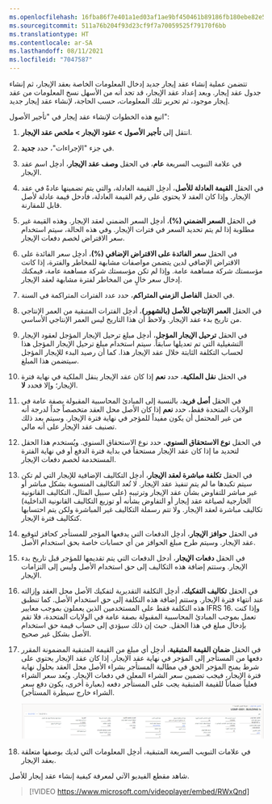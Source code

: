 ```yaml
---
ms.openlocfilehash: 16fba86f7e401a1ed03af1ae9bf450461b89186fb180ebe82e55056256da997f
ms.sourcegitcommit: 511a76b204f93d23cf9f7a70059525f79170f6bb
ms.translationtype: HT
ms.contentlocale: ar-SA
ms.lasthandoff: 08/11/2021
ms.locfileid: "7047587"
---
```

تتضمن عملية إنشاء عقد إيجار جديد إدخال المعلومات الخاصة بعقد الإيجار، ثم إنشاء جدول عقد إيجار. وبعد إعداد عقد الإيجار، قد تجد أنه من الأسهل نسخ المعلومات من عقد إيجار موجود، ثم تحرير تلك المعلومات، حسب الحاجة، لإنشاء عقد إيجار جديد.

اتبع هذه الخطوات لإنشاء عقد إيجار في "تأجير الأصول":

1.  انتقل إلى **تأجير الأصول > عقود الإيجار > ملخص عقد الإيجار**.
2.  في جزء "الإجراءات"، حدد **جديد**.
3.  في علامة التبويب السريعة **عام**، في الحقل **وصف عقد الإيجار**، أدخِل اسم عقد الإيجار.
4.  في الحقل **القيمة العادلة للأصل**، أدخِل القيمة العادلة، والتي يتم تضمينها عادةً في عقد الإيجار. وإذا كان العقد لا يحتوي على رقم القيمة العادلة، فأدخل قيمة عادلة لأصل قابل للمقارنة. 
5.  في الحقل **السعر الضمني (%)**، أدخِل السعر الضمني لعقد الإيجار. وهذه القيمة غير مطلوبة إذا لم يتم تحديد السعر في فترات الإيجار. وفي هذه الحالة، سيتم استخدام سعر الاقتراض لخصم دفعات الإيجار.
6.  في الحقل **سعر الفائدة على الاقتراض الإضافي (%)**، أدخِل سعر الفائدة على الاقتراض الإضافي لدين يتضمن مواصفات مشابهة للمخاطر والفترة، إذا كانت مؤسستك شركة مساهمة عامة. وإذا لم تكن مؤسستك شركة مساهمة عامة، فيمكنك إدخال سعر خالٍ من المخاطر لفترة مشابهة لعقد الإيجار.
7.  في الحقل **الفاصل الزمني المتراكم**، حدد عدد الفترات المتراكمة في السنة.
8.  في الحقل **العمر الإنتاجي للأصل (بالشهور)**، أدخِل الفترات المتبقية من العمر الإنتاجي من تاريخ بدء عقد الإيجار. ولاحظ أن هذا التاريخ ليس العمر الإنتاجي الأساسي.
9.  في الحقل **ترحيل الإيجار المؤجل**، أدخِل مبلغ ترحيل الإيجار المؤجل لعقود الإيجار التشغيلية التي تم تعديلها سابقاً. سيتم استخدام مبلغ ترحيل الإيجار المؤجل هذا لحساب التكلفة الثابتة خلال عقد الإيجار هذا. كما أن رصيد البدء للإيجار المؤجل سيتضمن هذا المبلغ.
10. في الحقل **نقل الملكية**، حدد **نعم** إذا كان عقد الإيجار ينقل الملكية في نهاية فترة الإيجار؛ وإلا فحدد **لا**.
11. في الحقل **أصل فريد**، بالنسبة إلى المبادئ المحاسبية المقبولة بصفة عامة في الولايات المتحدة فقط، حدد **نعم** إذا كان الأصل محل العقد متخصصاً جداً لدرجة أنه من غير المحتمل أن يكون مفيداً للمؤجر في نهاية فترة الإيجار. وسيتم بعد ذلك تصنيف عقد الإيجار على أنه مالي.
12. في الحقل **نوع الاستحقاق السنوي**، حدد نوع الاستحقاق السنوي. ويُستخدم هذا الحقل لتحديد ما إذا كان عقد الإيجار مستحقاً في بداية فترة الدفع أو في نهاية الفترة المستخدمة لخصم دفعات الإيجار.
13. في الحقل **تكلفة مباشرة لعقد الإيجار**، أدخِل التكاليف الإضافية للإيجار التي لم تكن سيتم تكبدها ما لم يتم تنفيذ عقد الإيجار. لا تُعد التكاليف المنسوبة بشكل مباشر أو غير مباشر للتفاوض بشأن عقد الإيجار وترتيبه (على سبيل المثال، التكاليف القانونية الخارجية لصياغة عقد إيجار أو التفاوض بشأنه أو توزيع التكاليف القانونية الداخلية) تكاليف مباشرة لعقد الإيجار. ولا تتم رسملة التكاليف غير المباشرة ولكن يتم احتسابها كتكاليف فترة الإيجار.
14. في الحقل **حوافز الإيجار**، أدخِل الدفعات التي يدفعها المؤجر للمستأجر كحافز لتوقيع عقد الإيجار. وسيتم طرح مبلغ الحوافز من أي حسابات خاصة بحق استخدام الأصل.
15. في الحقل **دفعات الإيجار**، أدخل الدفعات التي يتم تقديمها للمؤجر قبل تاريخ بدء الإيجار. وستتم إضافة هذه التكاليف إلى حق استخدام الأصل وليس إلى التزامات الإيجار.
16. في الحقل **تكاليف التفكيك**، أدخِل التكلفة التقديرية لتفكيك الأصل محل العقد وإزالته عند انتهاء فترة الإيجار. وستتم إضافة هذه التكلفة إلى حق استخدام الأصل. كما تنطبق هذه التكلفة فقط على المستخدمين الذين يعملون بموجب معايير IFRS 16. وإذا كنت تعمل بموجب المبادئ المحاسبية المقبولة بصفة عامة في الولايات المتحدة، فلا تقم بإدخال مبلغ في هذا الحقل. حيث إن ذلك سيؤدي إلى حساب قيمة حق استخدام الأصل بشكل غير صحيح.
17. في الحقل **ضمان القيمة المتبقية**، أدخِل أي مبلغ من القيمة المتبقية المضمونة المقرر دفعها من المستأجر إلى المؤجر في نهاية عقد الإيجار. إذا كان عقد الإيجار يحتوي على شرط يمنح المؤجر الحق في مطالبة المستأجر بشراء الأصل محل العقد بحلول نهاية فترة الإيجار، فيجب تضمين سعر الشراء المعلن في دفعات الإيجار. ويُعد سعر الشراء فعلياً ضماناً للقيمة المتبقية يجب على المستأجر دفعه (بعبارة أخرى، يكون دفع سعر الشراء خارج سيطرة المستأجر).

    [ ![لقطة شاشة لعلامة التبويب السريعة "عام" في صفحة ملخص "عقد الإيجار".](../media/lease-summary-general.png) ](../media/lease-summary-general.png#lightbox)

18. في علامات التبويب السريعة المتبقية، أدخِل المعلومات التي لديك بوصفها متعلقة بعقد الإيجار.

شاهد مقطع الفيديو الآتي لمعرفة كيفية إنشاء عقد إيجار للأصل.


 > [!VIDEO https://www.microsoft.com/videoplayer/embed/RWxQnd]
